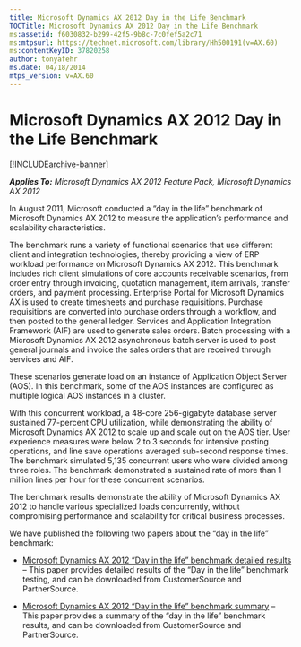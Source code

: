 ```yaml
---
title: Microsoft Dynamics AX 2012 Day in the Life Benchmark
TOCTitle: Microsoft Dynamics AX 2012 Day in the Life Benchmark
ms:assetid: f6030832-b299-42f5-9b8c-7c0fef5a2c71
ms:mtpsurl: https://technet.microsoft.com/library/Hh500191(v=AX.60)
ms:contentKeyID: 37820258
author: tonyafehr
ms.date: 04/18/2014
mtps_version: v=AX.60
---
```


# Microsoft Dynamics AX 2012 Day in the Life Benchmark 


[!INCLUDE[archive-banner](includes/archive-banner.md)]


_**Applies To:** Microsoft Dynamics AX 2012 Feature Pack, Microsoft Dynamics AX 2012_

In August 2011, Microsoft conducted a “day in the life” benchmark of Microsoft Dynamics AX 2012 to measure the application’s performance and scalability characteristics.

The benchmark runs a variety of functional scenarios that use different client and integration technologies, thereby providing a view of ERP workload performance on Microsoft Dynamics AX 2012. This benchmark includes rich client simulations of core accounts receivable scenarios, from order entry through invoicing, quotation management, item arrivals, transfer orders, and payment processing. Enterprise Portal for Microsoft Dynamics AX is used to create timesheets and purchase requisitions. Purchase requisitions are converted into purchase orders through a workflow, and then posted to the general ledger. Services and Application Integration Framework (AIF) are used to generate sales orders. Batch processing with a Microsoft Dynamics AX 2012 asynchronous batch server is used to post general journals and invoice the sales orders that are received through services and AIF.

These scenarios generate load on an instance of Application Object Server (AOS). In this benchmark, some of the AOS instances are configured as multiple logical AOS instances in a cluster.

With this concurrent workload, a 48-core 256-gigabyte database server sustained 77-percent CPU utilization, while demonstrating the ability of Microsoft Dynamics AX 2012 to scale up and scale out on the AOS tier. User experience measures were below 2 to 3 seconds for intensive posting operations, and line save operations averaged sub-second response times. The benchmark simulated 5,135 concurrent users who were divided among three roles. The benchmark demonstrated a sustained rate of more than 1 million lines per hour for these concurrent scenarios.

The benchmark results demonstrate the ability of Microsoft Dynamics AX 2012 to handle various specialized loads concurrently, without compromising performance and scalability for critical business processes.

We have published the following two papers about the “day in the life” benchmark:

  - [Microsoft Dynamics AX 2012 “Day in the life” benchmark detailed results](https://go.microsoft.com/fwlink/?linkid=230564) – This paper provides detailed results of the “Day in the life” benchmark testing, and can be downloaded from CustomerSource and PartnerSource.

  - [Microsoft Dynamics AX 2012 “Day in the life” benchmark summary](https://go.microsoft.com/fwlink/?linkid=230566) – This paper provides a summary of the “day in the life” benchmark results, and can be downloaded from CustomerSource and PartnerSource.

  


